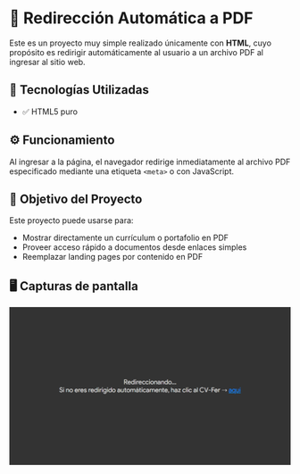 # 📄 Redirección Automática a PDF

Este es un proyecto muy simple realizado únicamente con **HTML**, cuyo propósito es redirigir automáticamente al usuario a un archivo PDF al ingresar al sitio web.

## 🚀 Tecnologías Utilizadas

- ✅ HTML5 puro

## ⚙️ Funcionamiento

Al ingresar a la página, el navegador redirige inmediatamente al archivo PDF especificado mediante una etiqueta `<meta>` o con JavaScript.

## 🎯 Objetivo del Proyecto

Este proyecto puede usarse para:

- Mostrar directamente un currículum o portafolio en PDF
- Proveer acceso rápido a documentos desde enlaces simples
- Reemplazar landing pages por contenido en PDF

## 🖥️ Capturas de pantalla

![Capturas de pantalla](./screenshot.png)
